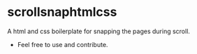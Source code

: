 # scrollsnaphtmlcss
 A html and css boilerplate for snapping the pages during scroll.

  - Feel free to use and contribute.
